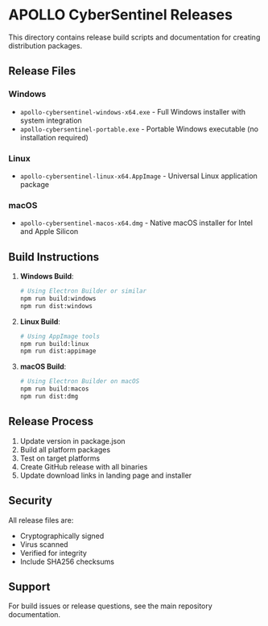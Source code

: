 # APOLLO CyberSentinel Releases

This directory contains release build scripts and documentation for creating distribution packages.

## Release Files

### Windows
- `apollo-cybersentinel-windows-x64.exe` - Full Windows installer with system integration
- `apollo-cybersentinel-portable.exe` - Portable Windows executable (no installation required)

### Linux
- `apollo-cybersentinel-linux-x64.AppImage` - Universal Linux application package

### macOS
- `apollo-cybersentinel-macos-x64.dmg` - Native macOS installer for Intel and Apple Silicon

## Build Instructions

1. **Windows Build**:
   ```bash
   # Using Electron Builder or similar
   npm run build:windows
   npm run dist:windows
   ```

2. **Linux Build**:
   ```bash
   # Using AppImage tools
   npm run build:linux
   npm run dist:appimage
   ```

3. **macOS Build**:
   ```bash
   # Using Electron Builder on macOS
   npm run build:macos
   npm run dist:dmg
   ```

## Release Process

1. Update version in package.json
2. Build all platform packages
3. Test on target platforms
4. Create GitHub release with all binaries
5. Update download links in landing page and installer

## Security

All release files are:
- Cryptographically signed
- Virus scanned
- Verified for integrity
- Include SHA256 checksums

## Support

For build issues or release questions, see the main repository documentation.